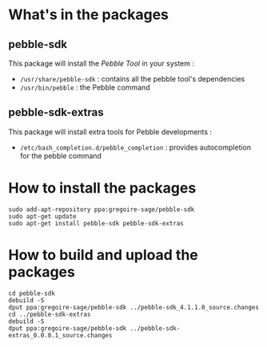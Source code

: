 # What's in the packages
## pebble-sdk
This package will install the *Pebble Tool* in your system :
* ```/usr/share/pebble-sdk``` : contains all the pebble tool's dependencies
* ```/usr/bin/pebble``` : the Pebble command

## pebble-sdk-extras
This package will install extra tools for Pebble developments :
* ```/etc/bash_completion.d/pebble_completion``` : provides autocompletion for the pebble command

# How to install the packages
```
sudo add-apt-repository ppa:gregoire-sage/pebble-sdk
sudo apt-get update
sudo apt-get install pebble-sdk pebble-sdk-extras
```




# How to build and upload the packages
```
cd pebble-sdk
debuild -S
dput ppa:gregoire-sage/pebble-sdk ../pebble-sdk_4.1.1.0_source.changes
cd ../pebble-sdk-extras
debuild -S
dput ppa:gregoire-sage/pebble-sdk ../pebble-sdk-extras_0.0.0.1_source.changes
```
